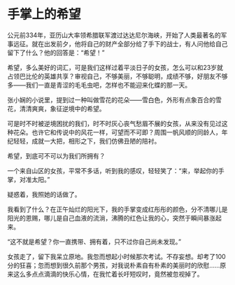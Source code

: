 # 手掌上的希望

公元前334年，亚历山大率领希腊联军渡过达达尼尔海峡，开始了人类最著名的军事远征。就在出发前夕，他将自己的财产全部分给了手下的战士，有人问他给自己留下了什么？他的回答是：“希望！” 

希望，多么美好的词汇，可是我们这样过着平淡日子的女孩，怎么可以和23岁就占领巴比伦的英雄共享？审视自己，不够美丽，不够聪明，成绩不够，好朋友不够多——我们一直是青涩的毛毛虫吧，怎样也不能迎来化蝶的那一天。 

张小娴的小说里，提到过一种叫做雪花的花朵——雪白色，外形有点象百合的雪花，清清爽爽，象征逆境中的希望。 

可是时不时被逆境困扰的我们，时不时灰心丧气愁眉不展的女孩，从来没有见过这种花朵。也许它和传说中的风花一样，可望而不可即？周围一帆风顺的同龄人，年纪轻轻，成就一大把，相形之下，我们仿佛丑陋的陪衬。 

希望，到底可不可以为我们所拥有？ 

一个来自山区的女孩，平常不多话，听到我的感叹，轻轻笑了：“来，举起你的手掌，对准太阳。” 

疑惑着，我照她的话做了。 

我看到了什么？在正午灿烂的阳光下，我的手掌变成红彤彤的颜色，分不清哪儿是阳光的恩赐，哪儿是自己血液的流淌，沸腾的红色让我的心，突然于瞬间暴涨起来。 

“这不就是希望？你一直携带、拥有着，只不过你自己尚未发现。” 

女孩走了，留下我呆立原地。我忽而想起小时候那次考试。不存妄想。却考了100分的狂喜；忽而想到很久前那个男孩，对我说朴素自有朴素的美丽时的欣慰……原来这么多点点滴滴的快乐心情，在我忙着长吁短叹时，竟然被忽视掉了。
 